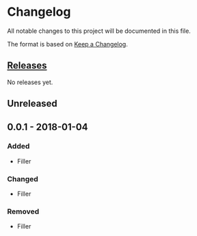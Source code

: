 # Changelog
All notable changes to this project will be documented in this file.

The format is based on [Keep a Changelog](http://keepachangelog.com/en/1.0.0/).

## [ Releases ](https://github.com/tkchafin/mrbait/releases)

No releases yet.

## Unreleased

## 0.0.1 - 2018-01-04
### Added
- Filler 

### Changed 
- Filler 

### Removed 
- Filler
